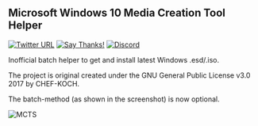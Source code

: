 ## Microsoft Windows 10 Media Creation Tool Helper

[![Twitter URL](https://img.shields.io/twitter/url/https/twitter.com/fold_left.svg?style=social&label=Follow%20%40CHEF-KOCH)](https://twitter.com/FZeven)
[![Say Thanks!](https://img.shields.io/badge/Say%20Thanks-!-1EAEDB.svg)](https://saythanks.io/to/CHEF-KOCH)
[![Discord](https://discordapp.com/api/guilds/204394292519632897/widget.png)](https://discord.me/NVinside)

Inofficial batch helper to get and install latest Windows .esd/.iso. 


The project is original created under the GNU General Public License v3.0 2017 by CHEF-KOCH.


The batch-method (as shown in the screenshot) is now optional.

![MCTS](https://raw.githubusercontent.com/CHEF-KOCH/Microsoft-Windows-10-Media-Creation-Tool-Helper/master/Screenshot.png)
